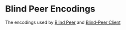 # Blind Peer Encodings

The encodings used by [Blind Peer](https://github.com/holepunchto/blind-peer) and [Blind-Peer Client](https://github.com/holepunchto/blind-peer-client)

